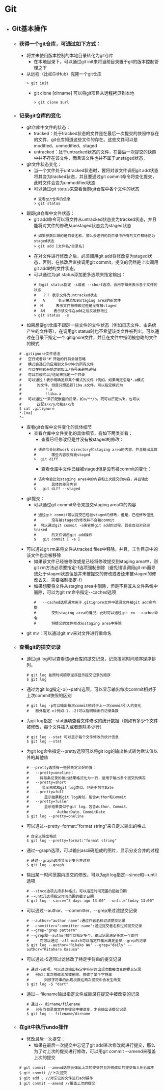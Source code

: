 # Git
* ## Git基本操作
  * ### 获得一个git仓库，可通过如下方式：
    * 将并未使用版本控制的本地目录转化为git仓库
      * 在本地目录下，可以通过git init来将当前目录置于git的版本控制管理之下
    * 从远程（比如GitHub）克隆一个git仓库
        ```shell
        > git init
        ```
      * git clone [dirname] 可以将git项目从远程拷贝到本地
        ```shell
        > git clone $url
        ```
  * ### 记录git仓库的变化
    * git仓库中文件的状态：
      * tracked：处于tracked状态的文件是在最后一次提交的快照中存在的文件，git仓库知道这些文件的存在。这些文件可以是modified、unmodified、staged
      * untracked：处于untracked状态的文件，在最后一次提交的快照中并不存在该文件，而且该文件也并不属于unstaged状态，
    * git文件状态变化：
      * 当一个文件处于untracked状态时，要将对该文件调用git add状态将其变为tracked状态，并且要通过git commit命令将变化提交，此时文件会变为unmodified状态
      * 可以通过git status来查看当前git仓库中各个文件的状态
        ```shell
        # 查看git仓库的信息
        > git status
        ```
    * 跟踪git仓库中文件状态：
      * git add命令可以将文件从untracked状态变为tracked状态，并且能将对文件的修改从unstaged状态变为staged状态
        ```shell
        # 如果参数后跟的是目录名称，那么会递归的将目录中所有的文件都标记为staged状态
        > git add [文件名/目录名]
        ```
      * 在对文件进行修改之后，必须调用git add将修改变为staged状态，否则，在修改后直接调用git commit，提交的仍然是上次调用git add时的文件状态。
      * 可以通过为git status添加更多选项来指定输出：
        ```shell
        # 为git status指定 -s或者 --short选项，会用字母来表示各个文件的状态
        #   ？？ 表示文件为untracked状态
        #   A      表示被添加到staging area的新文件
        #  M      表示文件被修改过但是没有被staged
        #  AM    表示该文件在add之后又被修改过
        > git status  -s
        ```
    * 如果想要git仓库不跟踪一些文件的文件状态（例如日志文件、由系统产生的文件等），在调用git status时也不希望该类文件被列出，可以通过在目录下指定一个.gitignore文件，并且在文件中指明被忽略的文件的模式
    ```shell
    # .gitignore文件语法
    #   空行或者以'#'开始的行将会被忽略
    #   模式会递归的应用到文件树中的所有文件
    #   可以在模式开始之前加上/符号来避免递归
    #   可以将模式以/结尾来指定一个目录
    #   可以通过！表示明确追踪某个模式的文件（例如，如果确定忽略*.a模式
    #       的文件，但是只想追踪liba.a文件，可以指定模式为
    #           *.a
    #           !liba.a
    #   可以通过**来匹配嵌套的目录，如a/**/b，既可以匹配a/b，也可以
    #       匹配a/x/y/b和a/x/b
    $ cat .gitignore
    *.[oa]
    *~
    ```
    * 查看git仓库中文件变化的具体细节
      * 查看仓库中文件变化的具体细节，有如下两类查看：
        * 查看已经修改但是并没有被staged的修改：
        ```shell
        # 该命令会比较work directory和staging area的内容，并且输出具体
        #       哪些内容没有被staged
        >  git diff
        ```
        * 查看仓库中文件已经被staged但是没有被commit的变化：
        ```shell
        # 该命令会比较staging area中的内容和上次提交的内容，并且输出
        #       具体的差异内容
        $   git diff --staged
        ```
    * git提交：
      * 可以通过git commit命令来提交staging area中的内容
        ```shell
        # 通过git commit可以提交已经被staged的修改，但是，已经修改但是
        #       没有被staged的修改并不会被commit
        #  可以通过git commit -a来省略git add的过程，其会自动对已经traked
        #       的文件调用git add操作
        $   git commit [ -a ]
        ```
    * 可以通过git rm来将文件从tracked files中移除，并且，工作目录中的该文件也会被移除
      * 如果该文件已经被修改或是已经将修改提交到staging area中，则git rm方法必须要指定-f选项强制删除（避免错误调用git rm而导致处于staged状态但是并未被提交的修改或者还未被staged的修改丢失，需要强制指定-f）
      * 如果想要将文件从staging area中删除，但是不将其从文件系统中删除，可以为git rm命令指定--cached选项
        ```shell
        #   --cached选项通常用于.gitignore文件中遗漏文件被git add命令提
        #       交到staging area的情况，此时可以通过git rm --cached命令
        #       将提交的文件修改从staging area中移除
        ```
    * git mv：可以通过git mv来对文件进行重命名
  * ### 查看git的提交记录
    * 通过git log可以查看该git仓库的提交记录，记录按照时间顺序逆序排列。
      ```shell
      # git log 按照时间顺序逆序显示提交记录的顺序
      $ git log
      ```
    * 通过为git log指定-p(--path)选项，可以显示输出每次commit相对于上次commit快照的区别
      ```shell
      # git log -p可以输出每次commit相对于上一次commit引入的变化
      #   额外指定-n(例如-1，-2)可以指明输出的记录条数
    * 为git log指定--stat选项查看文件修改的统计数据（例如有多少个文件被修改，每个文件插入或者删除多少行）
      ```shell
      # git log --stat 可以显示每个文件修改的统计信息
      $ git log --stat
      ```
    * 为git log命令指定--pretty选项可以将git log的输出格式转为默认值以外的其他值
      ```shell
      # --pretty选项有一些预先定义好的值：
      #   --pretty=oneline：
      #     将每条记录的输出结果格式化为一行，适用于输出多个提交的情况
      #   --pretty=short
      #      显示格式和git log类似，但是不包含Date
      #   --pretty=full
      #       显示结果和git log类似，包含Author和Commit
      #   --pretty=fuller
      #       显示结果类似于git log，包含Author、Commit、
      #             AuthorDate、CommitDate
      $ git log --pretty=oneline
    * 可以通过--pretty=format:"format string"来自定义输出的格式
      ```shell
      # 自定义输出格式
      $ git log --pretty=format:"format string"
      ```
    * 通过--graph选项，可以输出ascii码组成的图片，显示分支合并的过程
      ```shell
      # 通过--graph选项显示分支合并过程
      $ git log --graph
      ```
    * 输出某一时间范围内提交的修改，可以为git log指定--since和--until选项
      ```shell
      # --since选项支持多种格式，可以指定时间范围的起始日期
      # --until选项指定时间范围的截至日期
      $ git log --since="3 days ago 13:00" --until="today 13:00"
      ```
    * 可以通过--author、--committer、--grep来过滤提交记录
      ```shell
      # --author="author name":通过作者名称过滤提交记录
      # --committer="committer name":通过提交者名称过滤提交记录
      # --grep="grep pattern"
      # --grep和--author都可以指定多个，输出记录满足任意一个即可
      #     而可以通过--all-match可以指定只输出满足全部--grep的记录
      $ git log --author="Rikako Wu" --grep="daily" --author="Kitahara Kazusa"
    * 可以通过-S选项过滤修改了特定字符串的提交记录
      ```shell
      # 通过-S选项，可以过滤输出特定字符串的出现次数被改变的提交记录
      #   例如：某次修改添加或删除、修改了某个字符串
      #       则该字符串的出现次数在两次提交中会发生改变
      $ git log -S "dart"
      ```
    * 通过-- filename输出指定文件或目录在提交中被改变的记录
      ```shell
      # 通过-- dirname/filename
      #   只有当目录或文件在提交中被改变，才会输出该提交记录
      $ git log -- filename/dirname
      ```
  * ### 在git中执行undo操作
    * 修改最后一次提交：
      * 如果在最后一次提交中忘记了git add某次修改就进行提交，那么为了对上次的提交进行修改，可以用git commit --amend来覆盖上次的提交
    ```shell
    # git commit --amend选项会弹出上次的提交并且将修改后的提交插入到仓库中
    $ git commit //上次提交
    $ git add . //对忘记的文件进行add操作
    $ git commit --amend //覆盖上次的提交